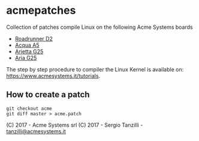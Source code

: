 # acmepatches

Collection of patches compile Linux on the following Acme Systems boards

* [Roadrunner D2](https://www.acmesystems.it/roadrunner)
* [Acqua A5](https://www.acmesystems.it/acqua)
* [Arietta G25](https://www.acmesystems.it/arietta)
* [Aria G25](https://www.acmesystems.it/aria)

The step by step procedure to compiler the Linux Kernel is
available on: https://www.acmesystems.it/tutorials.

## How to create a patch 

	git checkout acme
	git diff master > acme.patch

(C) 2017 - Acme Systems srl
(C) 2017 - Sergio Tanzilli - tanzilli@acmesystems.it
